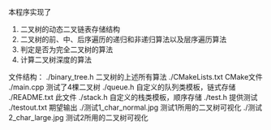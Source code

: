 本程序实现了
1. 二叉树的动态二叉链表存储结构
2. 二叉树的前、中、后序遍历的递归和非递归算法以及层序遍历算法
3. 判定是否为完全二叉树的算法
4. 计算二叉树深度的算法

文件结构：
./binary_tree.h		二叉树的上述所有算法
./CMakeLists.txt		CMake文件
./main.cpp		测试了4棵二叉树
./queue.h			自定义的队列类模板，链式存储
./README.txt		此文件
./stack.h			自定义的栈类模板，顺序存储
./test.h			提供测试
./testout.txt		期望输出
./测试1_char_normal.jpg	测试1所用的二叉树可视化
./测试2_char_large.jpg	测试2所用的二叉树可视化